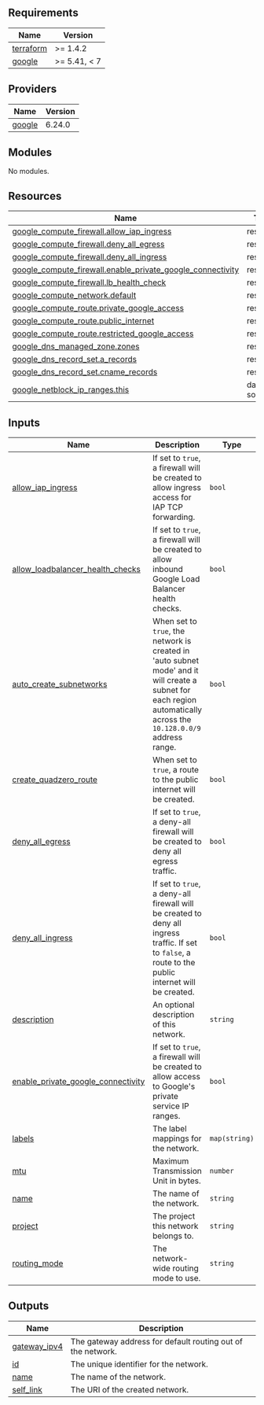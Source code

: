 <!-- BEGIN_TF_DOCS -->
## Requirements

| Name | Version |
|------|---------|
| <a name="requirement_terraform"></a> [terraform](#requirement\_terraform) | >= 1.4.2 |
| <a name="requirement_google"></a> [google](#requirement\_google) | >= 5.41, < 7 |

## Providers

| Name | Version |
|------|---------|
| <a name="provider_google"></a> [google](#provider\_google) | 6.24.0 |

## Modules

No modules.

## Resources

| Name | Type |
|------|------|
| [google_compute_firewall.allow_iap_ingress](https://registry.terraform.io/providers/hashicorp/google/latest/docs/resources/compute_firewall) | resource |
| [google_compute_firewall.deny_all_egress](https://registry.terraform.io/providers/hashicorp/google/latest/docs/resources/compute_firewall) | resource |
| [google_compute_firewall.deny_all_ingress](https://registry.terraform.io/providers/hashicorp/google/latest/docs/resources/compute_firewall) | resource |
| [google_compute_firewall.enable_private_google_connectivity](https://registry.terraform.io/providers/hashicorp/google/latest/docs/resources/compute_firewall) | resource |
| [google_compute_firewall.lb_health_check](https://registry.terraform.io/providers/hashicorp/google/latest/docs/resources/compute_firewall) | resource |
| [google_compute_network.default](https://registry.terraform.io/providers/hashicorp/google/latest/docs/resources/compute_network) | resource |
| [google_compute_route.private_google_access](https://registry.terraform.io/providers/hashicorp/google/latest/docs/resources/compute_route) | resource |
| [google_compute_route.public_internet](https://registry.terraform.io/providers/hashicorp/google/latest/docs/resources/compute_route) | resource |
| [google_compute_route.restricted_google_access](https://registry.terraform.io/providers/hashicorp/google/latest/docs/resources/compute_route) | resource |
| [google_dns_managed_zone.zones](https://registry.terraform.io/providers/hashicorp/google/latest/docs/resources/dns_managed_zone) | resource |
| [google_dns_record_set.a_records](https://registry.terraform.io/providers/hashicorp/google/latest/docs/resources/dns_record_set) | resource |
| [google_dns_record_set.cname_records](https://registry.terraform.io/providers/hashicorp/google/latest/docs/resources/dns_record_set) | resource |
| [google_netblock_ip_ranges.this](https://registry.terraform.io/providers/hashicorp/google/latest/docs/data-sources/netblock_ip_ranges) | data source |

## Inputs

| Name | Description | Type | Default | Required |
|------|-------------|------|---------|:--------:|
| <a name="input_allow_iap_ingress"></a> [allow\_iap\_ingress](#input\_allow\_iap\_ingress) | If set to `true`, a firewall will be created to allow ingress access for IAP TCP forwarding. | `bool` | `true` | no |
| <a name="input_allow_loadbalancer_health_checks"></a> [allow\_loadbalancer\_health\_checks](#input\_allow\_loadbalancer\_health\_checks) | If set to `true`, a firewall will be created to allow inbound Google Load Balancer health checks. | `bool` | `true` | no |
| <a name="input_auto_create_subnetworks"></a> [auto\_create\_subnetworks](#input\_auto\_create\_subnetworks) | When set to `true`, the network is created in 'auto subnet mode' and it will create a subnet for each region automatically across the `10.128.0.0/9` address range. | `bool` | `false` | no |
| <a name="input_create_quadzero_route"></a> [create\_quadzero\_route](#input\_create\_quadzero\_route) | When set to `true`, a route to the public internet will be created. | `bool` | `true` | no |
| <a name="input_deny_all_egress"></a> [deny\_all\_egress](#input\_deny\_all\_egress) | If set to `true`, a deny-all firewall will be created to deny all egress traffic. | `bool` | `false` | no |
| <a name="input_deny_all_ingress"></a> [deny\_all\_ingress](#input\_deny\_all\_ingress) | If set to `true`, a deny-all firewall will be created to deny all ingress traffic. If set to `false`, a route to the public internet will be created. | `bool` | `false` | no |
| <a name="input_description"></a> [description](#input\_description) | An optional description of this network. | `string` | `null` | no |
| <a name="input_enable_private_google_connectivity"></a> [enable\_private\_google\_connectivity](#input\_enable\_private\_google\_connectivity) | If set to `true`, a firewall will be created to allow access to Google's private service IP ranges. | `bool` | `true` | no |
| <a name="input_labels"></a> [labels](#input\_labels) | The label mappings for the network. | `map(string)` | `{}` | no |
| <a name="input_mtu"></a> [mtu](#input\_mtu) | Maximum Transmission Unit in bytes. | `number` | `null` | no |
| <a name="input_name"></a> [name](#input\_name) | The name of the network. | `string` | n/a | yes |
| <a name="input_project"></a> [project](#input\_project) | The project this network belongs to. | `string` | `null` | no |
| <a name="input_routing_mode"></a> [routing\_mode](#input\_routing\_mode) | The network-wide routing mode to use. | `string` | `null` | no |

## Outputs

| Name | Description |
|------|-------------|
| <a name="output_gateway_ipv4"></a> [gateway\_ipv4](#output\_gateway\_ipv4) | The gateway address for default routing out of the network. |
| <a name="output_id"></a> [id](#output\_id) | The unique identifier for the network. |
| <a name="output_name"></a> [name](#output\_name) | The name of the network. |
| <a name="output_self_link"></a> [self\_link](#output\_self\_link) | The URI of the created network. |
<!-- END_TF_DOCS -->
